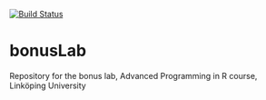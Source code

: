 [![Build Status](https://app.travis-ci.com/Marbr987/lab4.svg?branch=main)](https://app.travis-ci.com/Marbr987/lab4)
# bonusLab
Repository for the bonus lab, Advanced Programming in R course, Linköping University
